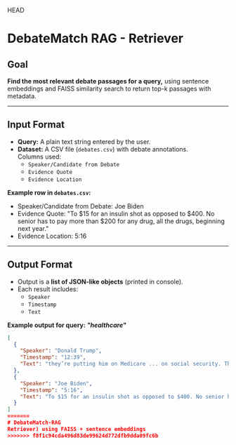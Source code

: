 HEAD
# DebateMatch RAG - Retriever

## Goal
**Find the most relevant debate passages for a query,** using sentence embeddings and FAISS similarity search to return top-k passages with metadata.

---

## Input Format
- **Query:** A plain text string entered by the user.
- **Dataset:** A CSV file (`debates.csv`) with debate annotations.  
  Columns used:
  - `Speaker/Candidate from Debate`
  - `Evidence Quote`
  - `Evidence Location`

**Example row in `debates.csv`:**
- Speaker/Candidate from Debate: Joe Biden  
- Evidence Quote: "To $15 for an insulin shot as opposed to $400. No senior has to pay more than $200 for any drug, all the drugs, beginning next year."  
- Evidence Location: 5:16  

---

## Output Format
- Output is a **list of JSON-like objects** (printed in console).  
- Each result includes:
  - `Speaker`
  - `Timestamp`
  - `Text`

**Example output for query: _"healthcare_"**
```json
[
  {
    "Speaker": "Donald Trump",
    "Timestamp": "12:39",
    "Text": "they’re putting him on Medicare ... on social security. They’re going to destroy social security"
  },
  {
    "Speaker": "Joe Biden",
    "Timestamp": "5:16",
    "Text": "To $15 for an insulin shot as opposed to $400. No senior has to pay more than $200 for any drug, all the drugs, beginning next year."
  }
]
=======
# DebateMatch-RAG
Retriever) using FAISS + sentence embeddings
>>>>>>> f8f1c94cda496d83de99624d772dfb9dda09fc6b
